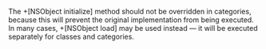 The +[NSObject initialize] method should not be overridden in categories, because this will prevent the original implementation from being executed. In many cases, +[NSObject load] may be used instead — it will be executed separately for classes and categories.
